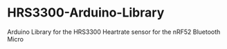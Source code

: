 # HRS3300-Arduino-Library
Arduino Library for the HRS3300 Heartrate sensor for the nRF52 Bluetooth Micro
